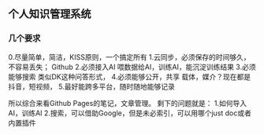 ## 个人知识管理系统
### 几个要求
0.尽量简单，简洁，KISS原则，一个搞定所有
1.云同步，必须保存的时间够久，不容易丢失；
Github
2.必须接入AI
喂数据给AI，训练AI，能沉淀训练结果
3.必须能够搜索
类似DK这种问答形式，
4.必须能够公开，共享
载体，媒介？现在都是抖音，短视频，
5.最好能跨多平台，随时随地能够记录

所以综合来看Github Pages的笔记，文章管理。
剩下的问题就是：
1.如何导入AI，训练AI
2.搜索，可以借助Google，但是未必索引，可以用哪个just doc或者内置插件
